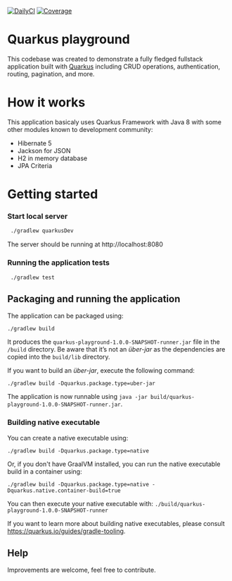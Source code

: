 [![DailyCI](https://github.com/cloudguy-it/quarkus-demo-app/actions/workflows/DailyCI.yml/badge.svg)](https://github.com/cloudguy-it/quarkus-demo-app/actions/workflows/DailyCI.yml) [![Coverage](https://github.com/cloudguy-it/quarkus-demo-app/wiki/quarkus-demo-app.svg)](https://github.com/cloudguy-it/quarkus-demo-app/wiki/quarkus-demo-app.svg)  

# Quarkus playground

This codebase was created to demonstrate a fully fledged fullstack application built with [Quarkus](https://quarkus.io/) including CRUD operations, authentication, routing, pagination, and more.

# How it works

This application basicaly uses Quarkus Framework with Java 8 with some other modules known to development community:

* Hibernate 5
* Jackson for JSON
* H2 in memory database
* JPA Criteria

# Getting started

### Start local server

```bash
 ./gradlew quarkusDev
 ```
The server should be running at http://localhost:8080

### Running the application tests

``` 
 ./gradlew test
```

## Packaging and running the application

The application can be packaged using:
```shell script
./gradlew build
```
It produces the `quarkus-playground-1.0.0-SNAPSHOT-runner.jar` file in the `/build` directory.
Be aware that it’s not an _über-jar_ as the dependencies are copied into the `build/lib` directory.

If you want to build an _über-jar_, execute the following command:
```shell script
./gradlew build -Dquarkus.package.type=uber-jar
```

The application is now runnable using `java -jar build/quarkus-playground-1.0.0-SNAPSHOT-runner.jar`.

### Building native executable

You can create a native executable using: 
```shell script
./gradlew build -Dquarkus.package.type=native
```

Or, if you don't have GraalVM installed, you can run the native executable build in a container using: 
```shell script
./gradlew build -Dquarkus.package.type=native -Dquarkus.native.container-build=true
```

You can then execute your native executable with: `./build/quarkus-playground-1.0.0-SNAPSHOT-runner`

If you want to learn more about building native executables, please consult https://quarkus.io/guides/gradle-tooling.

## Help

Improvements are welcome, feel free to contribute.
